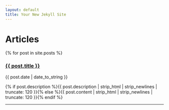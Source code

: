 ```yaml
---
layout: default
title: Your New Jekyll Site
---
```


<div id="articles">
  <h1>Articles</h1>
    {% for post in site.posts %}
      	<h3><a href="{{ post.url }}">{{ post.title }}</a></h3>
      	<span class="date">{{ post.date | date_to_string }}</span>
      	<p class="description">{% if post.description %}{{ post.description  | strip_html | strip_newlines | truncate: 120 }}{% else %}{{ post.content | strip_html | strip_newlines | truncate: 120 }}{% endif %}</p>
        <hr>
  </ul>
</div>
